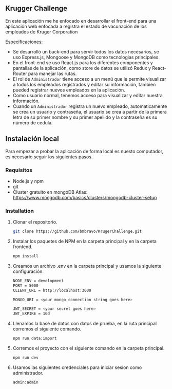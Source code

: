 ## Krugger Challenge

En este aplicación me he enfocado en desarrollar el front-end para una aplicación web enfocada a registra el estado de vacunación de los empleados de Kruger Corporation

Especificaciones:

- Se desarrolló un back-end para servir todos los datos necesarios, se uso Express.js, Mongoose y MongoDB como tecnologias principales.
- En el front-end se uso React.js para los diferentes componentes y pantallas de la aplicación, como store de datos se utilizó Redux y React-Router para manejar las rutas.
- El rol de `Administrador` tiene acceso a un menú que le permite visualizar a todos los empleados registrados y editar su información, tambien pueded registrar nuevos empleados en la aplicación.
- Como usuario normal, tenemos acceso para visualizar y editar nuestra información.
- Cuando un `Administrador` registra un nuevo empleado, automaticamente se crea un usuario y contraseña, el usuario se crea a partir de la primera letra de su primer nombre y su primer apellido y la contraseña es su número de cedula.

## Instalación local

Para empezar a probar la aplicación de forma local es nuesto computador, es necesario seguir los siguientes pasos.

### Requisitos

- Node.js y npm
- git
- Cluster gratuito en mongoDB Atlas: https://www.mongodb.com/basics/clusters/mongodb-cluster-setup

### Installation

1. Clonar el repositorio.
   ```sh
   git clone https://github.com/bmbravo/KrugerChallenge.git
   ```
2. Instalar los paquetes de NPM en la carpeta principal y en la carpeta frontend.
   ```sh
   npm install
   ```
3. Creamos un archivo .env en la carpeta principal y usamos la siguiente configuración.

   ```sh
   NODE_ENV = development
   PORT = 5000
   CLIENT_URL = http://localhost:3000

   MONGO_URI = <your mongo connection string goes here>

   JWT_SECRET = <your secret goes here>
   JWT_EXPIRE = 10d
   ```

4. Llenamos la base de datos con datos de prueba, en la ruta principal corremos el siguiente comando.
   ```sh
   npm run data:import
   ```
5. Corremos el proyecto con el siguiente comando en la carpeta principal.
   ```sh
   npm run dev
   ```
6. Usamos las siguientes credenciales para iniciar sesion como administrador.
   ```sh
   admin:admin
   ```
